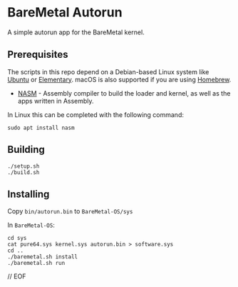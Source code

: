 # BareMetal Autorun

A simple autorun app for the BareMetal kernel.


## Prerequisites

The scripts in this repo depend on a Debian-based Linux system like [Ubuntu](https://www.ubuntu.com/download/desktop) or [Elementary](https://elementary.io). macOS is also supported if you are using [Homebrew](https://brew.sh).

- [NASM](https://nasm.us) - Assembly compiler to build the loader and kernel, as well as the apps written in Assembly.

In Linux this can be completed with the following command:

	sudo apt install nasm

## Building

	./setup.sh
 	./build.sh

## Installing

Copy `bin/autorun.bin` to `BareMetal-OS/sys`

In `BareMetal-OS`:

	cd sys
	cat pure64.sys kernel.sys autorun.bin > software.sys
 	cd ..
  	./baremetal.sh install
	./baremetal.sh run

// EOF
